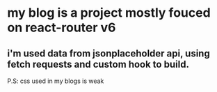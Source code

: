 # my blog is a project mostly fouced on react-router v6

## i'm used data from jsonplaceholder api, using fetch requests and custom hook to build.

P.S: css used in my blogs is weak
